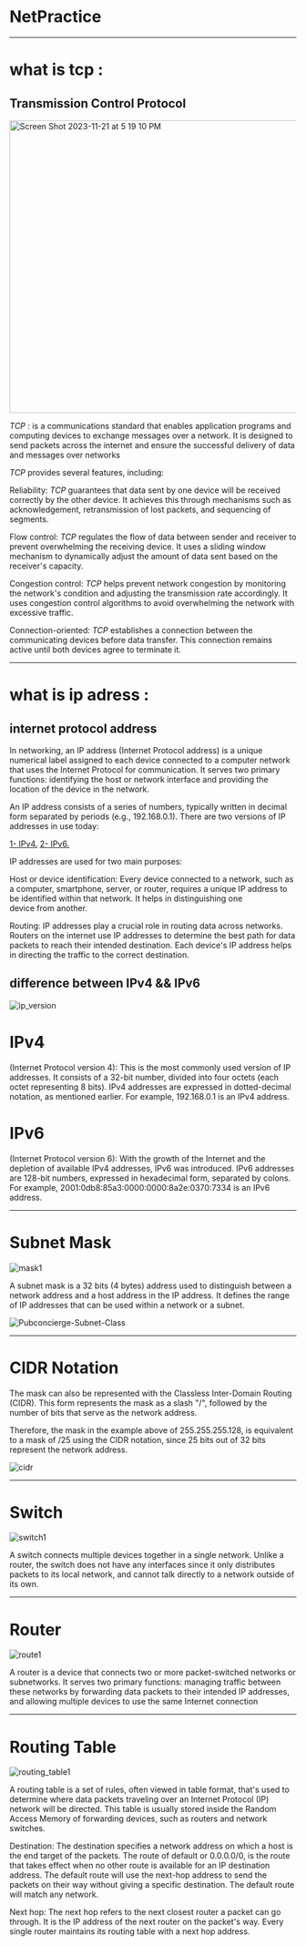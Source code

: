 # NetPractice

________________________________________________________________________________________________

# what is tcp :
## Transmission Control Protocol

<img width="514" alt="Screen Shot 2023-11-21 at 5 19 10 PM" src="https://github.com/Unstablemental/NetPractice/assets/111853245/6fe48652-859a-423e-90a0-b9c351702136">

*TCP* : is a communications standard that enables application programs and computing devices to exchange messages over a network. It is designed to send packets across the internet and ensure the successful delivery of data and messages over networks

*TCP* provides several features, including:

Reliability: *TCP* guarantees that data sent by one device will be received correctly by the other device. It achieves this through mechanisms such as acknowledgement, retransmission of lost packets, and sequencing of segments.

Flow control: *TCP* regulates the flow of data between sender and receiver to prevent overwhelming the receiving device. It uses a sliding window mechanism to dynamically adjust the amount of data sent based on the receiver's capacity.

Congestion control: *TCP* helps prevent network congestion by monitoring the network's condition and adjusting the transmission rate accordingly. It uses congestion control algorithms to avoid overwhelming the network with excessive traffic.

Connection-oriented: *TCP* establishes a connection between the communicating devices before data transfer. This connection remains active until both devices agree to terminate it.

________________________________________________________________________________________________

# what is ip adress :
## internet protocol address

In networking, an IP address (Internet Protocol address) is a unique numerical label assigned to each device connected to a computer network that uses the Internet Protocol for communication. It serves two primary functions: identifying the host or network interface and providing the location of the device in the network.

An IP address consists of a series of numbers, typically written in decimal form separated by periods (e.g., 192.168.0.1). There are two versions of IP addresses in use today:

[1- IPv4.](https://github.com/Unstablemental/NetPractice/blob/master/README.md#ipv4)
[2- IPv6.](https://github.com/Unstablemental/NetPractice/blob/master/README.md#ipv6)

IP addresses are used for two main purposes:

Host or device identification:
Every device connected to a network, such as a computer, smartphone, server, or      router, requires a unique IP address to be identified within that network. It helps in distinguishing one     
device   from another.

Routing:
IP addresses play a crucial role in routing data across networks. Routers on the internet use IP addresses to determine the best path for data packets to reach their intended destination. Each device's IP address helps in directing the traffic to the correct destination.

## difference between IPv4 && IPv6

![ip_version](https://github.com/Unstablemental/NetPractice/assets/111853245/6c519743-5a66-45ea-8d97-b6444a78b711)

# IPv4

(Internet Protocol version 4):
This is the most commonly used version of IP addresses. It consists of a 32-bit number, divided into four octets (each octet representing 8 bits). IPv4 addresses are expressed in dotted-decimal notation, as mentioned earlier. For example, 192.168.0.1 is an IPv4 address.

# IPv6

(Internet Protocol version 6): 
With the growth of the Internet and the depletion of available IPv4 addresses, IPv6 was introduced. IPv6 addresses are 128-bit numbers, expressed in hexadecimal form, separated by colons. For example, 2001:0db8:85a3:0000:0000:8a2e:0370:7334 is an IPv6 address.

________________________________________________________________________________________________

# Subnet Mask

![mask1](https://github.com/Unstablemental/NetPractice/assets/111853245/7b7f62e0-6261-4f4b-a82e-88f3ac6dda14)

A subnet mask is a 32 bits (4 bytes) address used to distinguish between a network address and a host address in the IP address. It defines the range of IP addresses that can be used within a network or a subnet.

![Pubconcierge-Subnet-Class](https://github.com/Unstablemental/NetPractice/assets/111853245/3f5e46b0-f6b7-4ec4-851f-88bdf5191530)

________________________________________________________________________________________________

# CIDR Notation

The mask can also be represented with the Classless Inter-Domain Routing (CIDR). This form represents the mask as a slash "/", followed by the number of bits that serve as the network address.

Therefore, the mask in the example above of 255.255.255.128, is equivalent to a mask of /25 using the CIDR notation, since 25 bits out of 32 bits represent the network address.

![cidr](https://github.com/Unstablemental/NetPractice/assets/111853245/47f52402-a46b-451a-956f-987df23c55c6)

________________________________________________________________________________________________

# Switch

![switch1](https://github.com/Unstablemental/NetPractice/assets/111853245/c3979791-6b73-4dd2-af3b-5f3ad2f086b3)

A switch connects multiple devices together in a single network. Unlike a router, the switch does not have any interfaces since it only distributes packets to its local network, and cannot talk directly to a network outside of its own.

________________________________________________________________________________________________

# Router

![route1](https://github.com/Unstablemental/NetPractice/assets/111853245/53b23be0-6296-44c2-895a-d11c13e98c7c)

A router is a device that connects two or more packet-switched networks or subnetworks. It serves two primary functions: managing traffic between these networks by forwarding data packets to their intended IP addresses, and allowing multiple devices to use the same Internet connection

________________________________________________________________________________________________

# Routing Table


![routing_table1](https://github.com/Unstablemental/NetPractice/assets/111853245/babddf0d-a6d1-466a-90e9-ef8fdcb8c083)

A routing table is a set of rules, often viewed in table format, that's used to determine where data packets traveling over an Internet Protocol (IP) network will be directed. This table is usually stored inside the Random Access Memory of forwarding devices, such as routers and network switches.

Destination: The destination specifies a network address on which a host is the end target of the packets. The route of default or 0.0.0.0/0, is the route that takes effect when no other route is available for an IP destination address. The default route will use the next-hop address to send the packets on their way without giving a specific destination. The default route will match any network.

Next hop: The next hop refers to the next closest router a packet can go through. It is the IP address of the next router on the packet's way. Every single router maintains its routing table with a next hop address.
